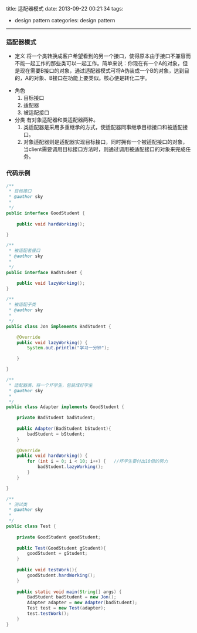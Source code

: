 title: 适配器模式
date: 2013-09-22 00:21:34
tags: 
  - design pattern
categories: design pattern
---
### 适配器模式
* 定义
将一个类转换成客户希望看到的另一个接口，使得原本由于接口不兼容而不能一起工作的那些类可以一起工作。简单来说：你现在有一个A的对象，但是现在需要B接口的对象，通过适配器模式可将A伪装成一个B的对象，达到目的，A的对象、B接口在功能上要类似。核心便是转化二字。
<!--more-->
* 角色
	1. 目标接口
	2. 适配器
	3. 被适配接口
* 分类
有对象适配器和类适配器两种。
	1. 类适配器是采用多重继承的方式，使适配器同事继承目标接口和被适配接口。
	2. 对象适配器则是适配器实现目标接口，同时拥有一个被适配接口的对象，当client需要调用目标接口方法时，则通过调用被适配接口的对象来完成任务。

### 代码示例
```java
/**
 * 目标接口
 * @author sky
 *
 */
public interface GoodStudent {
	
	public void hardWorking();

}

/**
 * 被适配者接口
 * @author sky
 *
 */
public interface BadStudent {

	public void lazyWorking();
}

/**
 * 被适配子类
 * @author sky
 *
 */
public class Jon implements BadStudent {

	@Override
	public void lazyWorking() {
		System.out.println("学习一分钟");

	}

}

/**
 * 适配器类，将一个坏学生，包装成好学生
 * @author sky
 *
 */
public class Adapter implements GoodStudent {

	private BadStudent badStudent;
	
	public Adapter(BadStudent bStudent){
		badStudent = bStudent;
	}
	
	@Override
	public void hardWorking() {
		for (int i = 0; i < 10; i++) {   //坏学生要付出10倍的努力
			badStudent.lazyWorking();
		}
	}

}

/**
 * 测试类
 * @author sky
 *
 */
public class Test {
	
	private GoodStudent goodStudent;
	
	public Test(GoodStudent gStudent){
		goodStudent = gStudent;
	}
	
	public void testWork(){
		goodStudent.hardWorking();
	}
	
	public static void main(String[] args) {
		BadStudent badStudent = new Jon();
		Adapter adapter = new Adapter(badStudent);
		Test test = new Test(adapter);
		test.testWork();
	}
}
```

